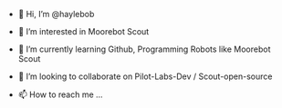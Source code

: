 - 👋 Hi, I’m @haylebob
- 👀 I’m interested in Moorebot Scout
- 🌱 I’m currently learning Github, Programming Robots like Moorebot Scout
- 💞️ I’m looking to collaborate on  Pilot-Labs-Dev /
Scout-open-source

- 📫 How to reach me ...

<!---
haylebob/haylebob is a ✨ special ✨ repository because its `README.md` (this file) appears on your GitHub profile.
You can click the Preview link to take a look at your changes.
--->
